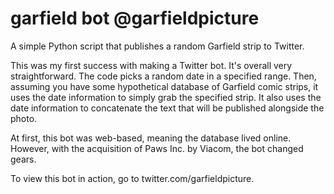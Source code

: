 # garfield bot @garfieldpicture
A simple Python script that publishes a random Garfield strip to Twitter.

This was my first success with making a Twitter bot. It's overall very straightforward. The code picks a random date in a specified range. Then, assuming you have some hypothetical database of Garfield comic strips, it uses the date information to simply grab the specified strip. It also uses the date information to concatenate the text that will be published alongside the photo. 

At first, this bot was web-based, meaning the database lived online. However, with the acquisition of Paws Inc. by Viacom, the bot changed gears.

To view this bot in action, go to twitter.com/garfieldpicture.
